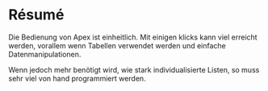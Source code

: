 # Résumé

<!-- todo -->

Die Bedienung von Apex ist einheitlich. Mit einigen klicks kann viel erreicht werden, 
vorallem wenn Tabellen verwendet werden und einfache Datenmanipulationen.

Wenn jedoch mehr benötigt wird, wie stark individualisierte Listen, so muss sehr viel von hand
programmiert werden.